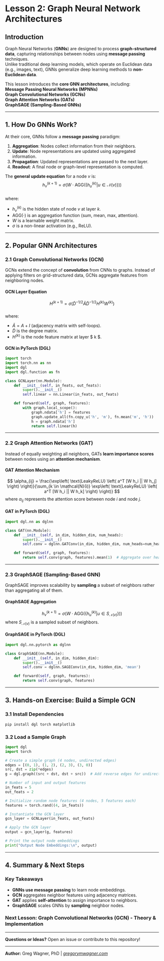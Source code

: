 # Lesson 2: Graph Neural Network Architectures  

## Introduction  

Graph Neural Networks (**GNNs**) are designed to process **graph-structured data**, capturing relationships between nodes using **message passing** techniques.  
Unlike traditional deep learning models, which operate on Euclidean data (e.g., images, text), GNNs generalize deep learning methods to **non-Euclidean data**.  

This lesson introduces the **core GNN architectures**, including:  
**Message Passing Neural Networks (MPNNs)**  
**Graph Convolutional Networks (GCNs)**  
**Graph Attention Networks (GATs)**  
**GraphSAGE (Sampling-Based GNNs)**  

---

## 1. How Do GNNs Work?  

At their core, GNNs follow a **message passing** paradigm:  

1. **Aggregation**: Nodes collect information from their neighbors.  
2. **Update**: Node representations are updated using aggregated information.  
3. **Propagation**: Updated representations are passed to the next layer.  
4. **Readout**: A final node or graph-level representation is computed.  

The **general update equation** for a node $v$ is:  
$$
h_v^{(k+1)} = \sigma \left( W \cdot \text{AGG} \left( \{ h_u^{(k)} | u \in \mathcal{N}(v) \} \right) \right)
$$  
where:  
- $h_v^{(k)}$ is the hidden state of node $v$ at layer $k$.  
- $\text{AGG}(\cdot)$ is an aggregation function (sum, mean, max, attention).  
- $W$ is a learnable weight matrix.  
- $\sigma$ is a non-linear activation (e.g., ReLU).  

---
## 2. Popular GNN Architectures  

### **2.1 Graph Convolutional Networks (GCN)**  

GCNs extend the concept of **convolution** from CNNs to graphs. Instead of applying filters on grid-structured data, GCNs aggregate features from neighboring nodes.  

#### **GCN Layer Equation**  
$$
H^{(k+1)} = \sigma \left( \tilde{D}^{-1/2} \tilde{A} \tilde{D}^{-1/2} H^{(k)} W^{(k)} \right)
$$  
where:  
- $\tilde{A} = A + I$ (adjacency matrix with self-loops).  
- $\tilde{D}$ is the degree matrix.  
- $H^{(k)}$ is the node feature matrix at layer $ k $.  

#### **GCN in PyTorch (DGL)**  
```python
import torch
import torch.nn as nn
import dgl
import dgl.function as fn

class GCNLayer(nn.Module):
    def __init__(self, in_feats, out_feats):
        super().__init__()
        self.linear = nn.Linear(in_feats, out_feats)

    def forward(self, graph, features):
        with graph.local_scope():
            graph.ndata['h'] = features
            graph.update_all(fn.copy_u('h', 'm'), fn.mean('m', 'h'))
            h = graph.ndata['h']
            return self.linear(h)
```

---

### **2.2 Graph Attention Networks (GAT)**  

Instead of equally weighting all neighbors, GATs **learn importance scores** between nodes using an **attention mechanism**.  

#### **GAT Attention Mechanism**  
$$
\alpha_{ij} = \frac{\exp\left( \text{LeakyReLU} \left( a^T [W h_i || W h_j] \right) \right)}{\sum_{k \in \mathcal{N}(i)} \exp\left( \text{LeakyReLU} \left( a^T [W h_i || W h_k] \right) \right)}
$$ 
where $\alpha_{ij}$ represents the attention score between node $i$ and node $j$.  

#### **GAT in PyTorch (DGL)**  
```python
import dgl.nn as dglnn

class GAT(nn.Module):
    def __init__(self, in_dim, hidden_dim, num_heads):
        super().__init__()
        self.conv = dglnn.GATConv(in_dim, hidden_dim, num_heads=num_heads)

    def forward(self, graph, features):
        return self.conv(graph, features).mean(1)  # Aggregate over heads
```

---

### **2.3 GraphSAGE (Sampling-Based GNN)**  

GraphSAGE improves scalability by **sampling** a subset of neighbors rather than aggregating all of them.  

#### **GraphSAGE Aggregation**  
$$
h_v^{(k+1)} = \sigma \left( W \cdot \text{AGG} \left( \{ h_u^{(k)} | u \in S_{\mathcal{N}(v)} \} \right) \right)
$$ 
where $S_{\mathcal{N}(v)}$ is a sampled subset of neighbors.  

#### **GraphSAGE in PyTorch (DGL)**  
```python
import dgl.nn.pytorch as dglnn

class GraphSAGE(nn.Module):
    def __init__(self, in_dim, hidden_dim):
        super().__init__()
        self.conv = dglnn.SAGEConv(in_dim, hidden_dim, 'mean')

    def forward(self, graph, features):
        return self.conv(graph, features)
```

---

## 3. Hands-on Exercise: Build a Simple GCN  

### **3.1 Install Dependencies**  
```bash
pip install dgl torch matplotlib
```

### **3.2 Load a Sample Graph**  
```python
import dgl
import torch

# Create a simple graph (4 nodes, undirected edges)
edges = [(0, 1), (1, 2), (2, 3), (3, 0)]
src, dst = zip(*edges)
g = dgl.graph((src + dst, dst + src))  # Add reverse edges for undirected graph

# Number of input and output features
in_feats = 5
out_feats = 2

# Initialize random node features (4 nodes, 5 features each)
features = torch.rand((4, in_feats))

# Instantiate the GCN layer
gcn_layer = GCNLayer(in_feats, out_feats)

# Apply the GCN layer
output = gcn_layer(g, features)

# Print the output node embeddings
print("Output Node Embeddings:\n", output)
```

---

## 4. Summary & Next Steps  

### **Key Takeaways**  
- **GNNs use message passing** to learn node embeddings.  
- **GCN** aggregates neighbor features using adjacency matrices.  
- **GAT** applies **self-attention** to assign importance to neighbors.  
- **GraphSAGE** scales GNNs by **sampling** neighbor nodes.  

### **Next Lesson:** **Graph Convolutional Networks (GCN) - Theory & Implementation**  

---

**Questions or Ideas?** Open an issue or contribute to this repository!  

---
**Author:** Greg Wagner, PhD | *[gregorymwagner.com](http://www.gregorymwagner.com)*  
